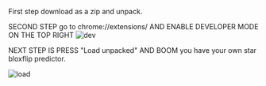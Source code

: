 First step download as a zip and unpack.


SECOND STEP go to chrome://extensions/ AND ENABLE DEVELOPER MODE ON THE TOP RIGHT
![dev](https://user-images.githubusercontent.com/105136784/209619387-cde85a4d-12d4-4803-bcc5-d87dd615f0c1.PNG)


NEXT STEP IS PRESS "Load unpacked" AND BOOM you have your own star bloxflip predictor.

![load](https://user-images.githubusercontent.com/105136784/209618915-50bb5464-7924-45ab-8f7e-9bce2da0f2a0.PNG)
 
